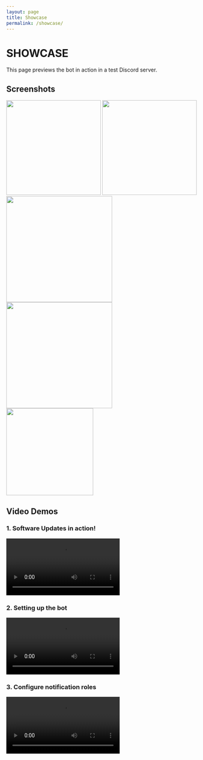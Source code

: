 ```yaml
---
layout: page
title: Showcase
permalink: /showcase/
---
```


# SHOWCASE
This page previews the bot in action in a test Discord server. 

## Screenshots

<img height="250" src="https://user-images.githubusercontent.com/37860569/152178387-c96a468e-2d18-411b-8bbc-e12b383cd8aa.png"> <img height=250 src="https://user-images.githubusercontent.com/37860569/152178631-dcf68800-b690-4f76-95e5-db5b90daa03d.png">
<img height="280" src="https://user-images.githubusercontent.com/37860569/152178572-eafd1149-a953-4897-8b24-5ccbbde68c15.png"> <img height=280 src="https://user-images.githubusercontent.com/37860569/152178952-1001f863-5dc8-47d5-84d2-1abf2124451c.png">
<img height="230" src="https://user-images.githubusercontent.com/37860569/152178508-eb4a8b9c-31b6-4e43-92aa-7532f48c9a31.png">

## Video Demos
### 1. Software Updates in action!
<video src="https://user-images.githubusercontent.com/37860569/152159945-843fcb68-94c9-401b-b1cd-700f19d66b0b.mov" controls></video>

### 2. Setting up the bot
<video src="https://user-images.githubusercontent.com/37860569/152159544-bb8634e4-3623-497b-8143-ddbc26431f89.mov" controls></video>

### 3. Configure notification roles
<video src="https://user-images.githubusercontent.com/37860569/152159726-39f44aa1-f74d-4bf0-a46a-4ae3ae29bcda.mov" controls></video>

